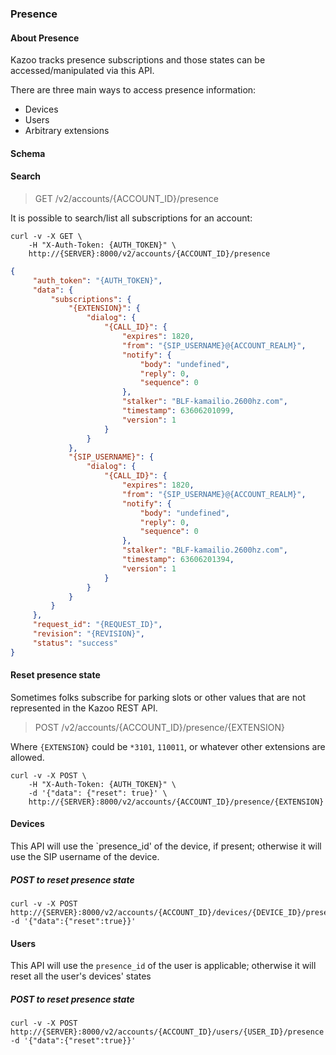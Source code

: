 ### Presence

#### About Presence

Kazoo tracks presence subscriptions and those states can be accessed/manipulated via this API.

There are three main ways to access presence information:

* Devices
* Users
* Arbitrary extensions


#### Schema



#### Search

> GET /v2/accounts/{ACCOUNT_ID}/presence

It is possible to search/list all subscriptions for an account:

```shell
curl -v -X GET \
    -H "X-Auth-Token: {AUTH_TOKEN}" \
    http://{SERVER}:8000/v2/accounts/{ACCOUNT_ID}/presence
```

```json
{
     "auth_token": "{AUTH_TOKEN}",
     "data": {
         "subscriptions": {
             "{EXTENSION}": {
                 "dialog": {
                     "{CALL_ID}": {
                         "expires": 1820,
                         "from": "{SIP_USERNAME}@{ACCOUNT_REALM}",
                         "notify": {
                             "body": "undefined",
                             "reply": 0,
                             "sequence": 0
                         },
                         "stalker": "BLF-kamailio.2600hz.com",
                         "timestamp": 63606201099,
                         "version": 1
                     }
                 }
             },
             "{SIP_USERNAME}": {
                 "dialog": {
                     "{CALL_ID}": {
                         "expires": 1820,
                         "from": "{SIP_USERNAME}@{ACCOUNT_REALM}",
                         "notify": {
                             "body": "undefined",
                             "reply": 0,
                             "sequence": 0
                         },
                         "stalker": "BLF-kamailio.2600hz.com",
                         "timestamp": 63606201394,
                         "version": 1
                     }
                 }
             }
         }
     },
     "request_id": "{REQUEST_ID}",
     "revision": "{REVISION}",
     "status": "success"
}
```

#### Reset presence state

Sometimes folks subscribe for parking slots or other values that are not represented in the Kazoo REST API.

> POST /v2/accounts/{ACCOUNT_ID}/presence/{EXTENSION}

Where `{EXTENSION}` could be `*3101`, `110011`, or whatever other extensions are allowed.

```shell
curl -v -X POST \
    -H "X-Auth-Token: {AUTH_TOKEN}" \
    -d '{"data": {"reset": true}' \
    http://{SERVER}:8000/v2/accounts/{ACCOUNT_ID}/presence/{EXTENSION}
```


#### Devices

This API will use the `presence_id' of the device, if present; otherwise it will use the SIP username of the device.

##### POST to reset presence state

    curl -v -X POST http://{SERVER}:8000/v2/accounts/{ACCOUNT_ID}/devices/{DEVICE_ID}/presence -d '{"data":{"reset":true}}'

#### Users

This API will use the `presence_id` of the user is applicable; otherwise it will reset all the user's devices' states

##### POST to reset presence state

    curl -v -X POST http://{SERVER}:8000/v2/accounts/{ACCOUNT_ID}/users/{USER_ID}/presence -d '{"data":{"reset":true}}'


